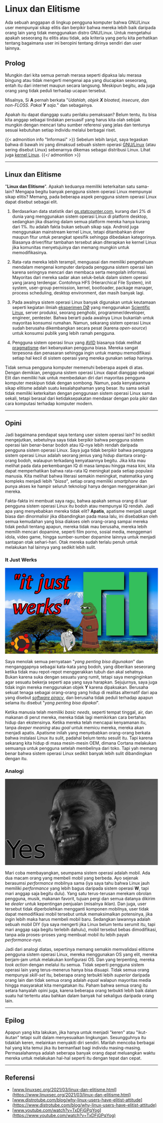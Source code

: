 # Linux dan Elitisme


Ada sebuah anggapan di lingkup pengguna komputer bahwa GNU/Linux user mempunyai sikap elitis dan berpikir bahwa mereka lebih baik daripada orang lain yang tidak menggunakan distro GNU/Linux. Untuk mengetahui apakah seseorang itu elitis atau tidak, ada kriteria yang perlu kita perhatikan tentang bagaimana user ini beropini tentang dirinya sendiri dan user lainnya.

<!--more-->

## Prolog
Mungkin dari kita semua pernah merasa seperti dipaksa lalu merasa bingung atau tidak mengerti mengenai apa yang diucapkan seseorang, entah itu dari internet maupun secara langsung. Meskipun begitu, ada juga orang yang tidak peduli terhadap ucapan tersebut.

Misalnya, Si **A** pernah berkata "_Udahlah, objek **X** bloated, insecure, dan non-FLOSS. Pakai **Y** saja._" dan sebagainya.

Apakah itu dapat dianggap suatu perilaku pemaksaan? Belum tentu, itu bisa kita anggap sebagai tindakan persuasif yang harus kita olah sebijak mungkin dengan mencari tahu sumber referensi yang jelas dan tentunya sesuai kebutuhan setiap individu melalui berbagai riset.

{{< admonition info "Informasi" >}}
Sebelum lebih lanjut, saya tegaskan bahwa di bawah ini yang dimaksud sebuah sistem operasi [GNU/Linux](https://www.gnu.org/gnu/linux-and-gnu.en.html) (atau sering disebut Linux) sebenarnya dikemas sebagai distribusi Linux. Lihat juga [kernel Linux](https://en.wikipedia.org/wiki/Linux_kernel).
{{</ admonition >}}

---

## Linux dan Elitisme
"**Linux dan Elitisme**". Apakah keduanya memiliki keterkaitan satu sama-lain? Mengapa begitu banyak pengguna sistem operasi Linux mempunyai sikap elitis? Memang, pada beberapa aspek pengguna sistem operasi Linux dapat disebut sebagai elit.

1. Berdasarkan data statistik dari [gs.statcounter.com](https://gs.statcounter.com/os-market-share/desktop/worldwide), kurang dari 2% di dunia yang menggunakan sistem operasi Linux di platform desktop, sedangkan jika disaring dalam semua platform mereka hanya kurang dari 1%. Itu adalah fakta bukan sebuah sikap saja. Android juga menggunakan mainstream kernel Linux, tetapi ditambahkan driver maupun fitur untuk perangkat spesifik sehingga dibedakan kategorinya. Biasanya driver/fitur tambahan tersebut akan diterapkan ke kernel Linux jika komunitas menyetujuinya dan memang mungkin untuk memodifikasinya.

2. Rata-rata mereka lebih terampil, menguasai dan memiliki pengetahuan mendalam mengenai komputer daripada pengguna sistem operasi lain karena seringnya mencari dan membaca serta mengolah informasi. Mayoritas dari mereka sadar akan seluk-beluk dalam sistem operasi yang jarang terdengar. Contohnya HFS (Hierarchical File System), init system, user-group permission, kernel, bootloader, package manager, process scheduling, desktop environment, dan masih banyak lagi.

3. Pada awalnya sistem operasi Linux banyak digunakan untuk keutamaan seperti kegiatan ilmiah [eksperimen DØ](https://www-d0.fnal.gov/) yang menggunakan [Scientific Linux](https://scientificlinux.org/), server produksi, seorang penghobi, programmer/developer, engineer, pentester. Bahwa berarti pada awalnya Linux bukanlah untuk mayoritas konsumsi rumahan. Namun, sekarang sistem operasi Linux sudah berusaha dikembangkan secara pesat (karena _open-source_) untuk konsumsi publik yang lebih ramah pengguna. 

4. Pengguna sistem operasi linux yang [AVID](https://www.merriam-webster.com/dictionary/avid) biasanya tidak melihat [pragmatisme](https://id.wikipedia.org/wiki/Pragmatisme) dari kebanyakan pengguna biasa. Mereka sangat terpesona dan penasaran sehingga ingin untuk mampu memodifikasi setiap hal kecil di sistem operasi yang mereka gunakan setiap harinya.

Tidak semua pengguna komputer memenuhi beberapa aspek di atas. Dengan demikian, pengguna sistem operasi Linux dapat dianggap sebagai Elit dan memiliki hak untuk membedakan diri dari mayoritas pengguna komputer meskipun tidak dengan sombong. Namun, pada kenyataannya sikap elitisme adalah suatu kesalahpahaman yang besar. Itu sama sekali tidak memiliki keterkaitan dengan penggunaan sistem operasi Linux sama sekali, tetapi berasal dari ketidaksepakatan mendasar dengan pola pikir dan cara komputasi terhadap komputer modern.

---

## Opini
Jadi bagaimana pendapat saya tentang user sistem operasi lain? Ini sedikit mengejutkan, sebetulnya saya tidak berpikir bahwa pengguna sistem operasi lain benar-benar bodoh atau IQ-nya lebih rendah daripada pengguna sistem operasi Linux. Saya juga tidak berpikir bahwa pengguna sistem operasi Linux adalah seorang jenius yang hidup diantara orang-orang bodoh, walaupun terkadang kenyataannya begitu. Jika kita mau melihat pada data perkembangan IQ di masa lampau hingga masa kini, kita dapat memperhatikan bahwa rata-rata IQ meningkat pada setiap populasi manusia. Kita melihat bahwa literasi semakin meningkat, matematika yang kompleks menjadi lebih "_biasa_", setiap orang memiliki _smartphone_ dan punya akses ke hampir seluruh teknologi hanya dengan menggerakkan jari mereka.

Fakta-fakta ini membuat saya ragu, bahwa apakah semua orang di luar pengguna sistem operasi Linux itu bodoh atau mempunyai IQ rendah. Jadi apa yang menyebabkan mereka tidak elit? **Apatis**, apatisme menjadi sangat biasa dan dinormalisir jika dibandingkan pada masa lalu, ini disebabkan oleh semua kemudahan yang bisa diakses oleh orang-orang sampai mereka tidak peduli tentang apapun, mereka tidak mau berusaha, mereka lebih memilih mencari dopamine, seperti film porno, sosial media, menggemari idola, video game, hingga sumber-sumber dopamine lainnya untuk menjadi santapan otak sehari-hari. Otak mereka sudah terlalu penuh untuk melakukan hal lainnya yang sedikit lebih sulit.

### It Just Werks

![It Just Werks](it-just-werks.jpg "It Just Werks")

Saya menolak semua pernyataan "_yang penting bisa digunakan_"  dan menganggapnya sebagai kata-kata yang bodoh, yang diberikan seseorang ketika tidak mau repot-repot menggerakkan tubuh dan akal sehatnya. Bukan karena suka dengan sesuatu yang rumit, tetapi saya menginginkan agar sesuatu bekerja seperti apa yang saya harapkan. Sejujurnya, saya juga tidak ingin mereka menggunakan objek **Y** karena dipaksakan. Berusaha sekuat tenaga sebagai orang-orang yang hidup di realitas alternatif dari apa yang disebut [_software piracy_](https://id.wikipedia.org/wiki/Pembajakan_perangkat_lunak), dan berusaha tidak peduli terhadap apapun selama itu disebut "_yang penting bisa dipakai_".

Ketika manusia telah memiliki _basic needs_, seperti tempat tinggal, air, dan makanan di perut mereka, mereka tidak lagi memikirkan cara bertahan hidup dan ekstensinya. Ketika mereka telah mencapai kenyamanan itu, tanpa _deeper meaning_ atau _goal_ untuk memicu mereka, mereka akan menjadi apatis. Apatisme inilah yang menyebabkan orang-orang berkata bahwa instalasi Linux itu sulit, padahal belum tentu sesulit itu. Tapi karena sekarang kita hidup di masa mesin-mesin OEM, dimana Cortana melakukan semuanya untuk pengguna setelah membelinya dari toko. Tapi yah memang benar bahwa sistem operasi Linux sedikit banyak lebih sulit dibandingkan dengan itu.

### Analogi

![Apakah pengguna Linux adalah Elit?](yes.jpg "Apakah pengguna Linux adalah Elit?")

Mari coba membayangkan, seumpama sistem operasi adalah mobil. Ada dua macam orang yang membeli mobil yang berbeda. Ayo sejenak berasumsi _performance_ mobilnya sama (iya saya tahu bahwa Linux jauh memiliki _performance_ yang lebih bagus daripada sistem operasi **W**, tapi mari anggap saja begitu dulu). Yang satu terus-terusan merekam obrolan pengguna, musik, makanan favorit, tujuan pergi dan semua datanya dikirim ke _dealer_ untuk kepentingan penjualan (misalnya iklan). Dan juga, user tersebut tidak diperbolehkan mengganti komponen mobilnya, user tidak dapat memodifikasi mobil tersebut untuk memaksimalkan potensinya, jika ingin lebih maka harus membeli mobil baru. Sedangkan lawannya adalah sebuah mobil DIY (iya saya mengerti jika Linux belum tentu serumit itu, tapi mari anggap saja begitu terlebih dahulu), mobil tersebut bebas dimodifikasi, tanpa ada proses-proses yang membuat mobil itu lebih payah _performance-nya_.

Jadi dari analogi diatas, sepertinya memang semakin memvalidasi elitisme pengguna sistem operasi Linux, mereka menggunakan OS yang elit, mereka berjam-jam untuk melakukan konfigurasi OS. Dan yang terpenting, mereka _took action_ dengan melalui itu semua. Tidak seperti pengguna sistem operasi lain yang terus-menerus hanya bisa disuapi. Tidak semua orang mempunyai _skill-set_ itu, beberapa orang terbukti lebih _superior_ daripada orang lain dan tidak semua orang adalah _equal_ walapun mayoritas media hingga masyarakat kita mengatakan itu. Paham bahwa semua orang itu setara hanyalah opini juga, karena beberapa orang terbukti lebih baik dalam suatu hal tertentu atau bahkan dalam banyak hal sekaligus daripada orang lain.

---

## Epilog
Apapun yang kita lakukan, jika hanya untuk menjadi "keren" atau "ikut-ikutan" tetapi sulit dalam menyesuaikan lingkungan. Sesungguhnya itu tidaklah keren, melainkan menyakiti diri sendiri. Marilah mencoba berbagai hal yang kita temui jika itu bermanfaat bagi individu masing-masing. Permasalahannya adalah seberapa banyak orang dapat meluangkan waktu mereka untuk melakukan hal-hal seperti itu dengan tepat dan cepat.

---

## Referensi
- [www.linuxsec.org/2021/03/linux-dan-elitisme.html](https://www.linuxsec.org/2021/03/linux-dan-elitisme.html)
- [www.distrotube.com/blog/why-linux-users-have-elitist-attitude](https://www.distrotube.com/blog/why-linux-users-have-elitist-attitude)
- [www.youtube.com/watch?v=TxDFjGPqYog](https://www.youtube.com/watch?v=TxDFjGPqYog)

